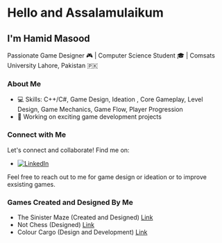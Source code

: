 # Hello and Assalamulaikum

## I'm Hamid Masood

Passionate Game Designer 🎮 | Computer Science Student 🎓 | Comsats University Lahore, Pakistan 🇵🇰


### About Me

- 💻 Skills: C++/C#, Game Design, Ideation , Core Gameplay, Level Design, Game Mechanics, Game Flow, Player Progression
- 🚀 Working on exciting game development projects

### Connect with Me

Let's connect and collaborate! Find me on:

-  [![LinkedIn](https://img.shields.io/badge/-LinkedIn-0A66C2?style=for-the-badge&logo=linkedin&logoColor=white)](https://www.linkedin.com/in/hamid-masood-1999211b4/)


Feel free to reach out to me for game design or ideation or to improve exsisting games.

### Games Created and Designed By Me
- The Sinister Maze (Created and Designed) [Link](https://hamidmasood479.itch.io/the-sinister-maze)
- Not Chess (Designed) [Link](https://itch.io/jam/gmtk-2023/rate/2162340)
- Colour Cargo (Design and Development) [Link]([https://itch.io/jam/gmtk-2023/rate/2162340](https://www.linkedin.com/posts/hamid-masood-1999211b4_mindstorm-gamedevelopment-games-activity-7120066322452930560-dSwJ?utm_source=share&utm_medium=member_desktop)https://www.linkedin.com/posts/hamid-masood-1999211b4_mindstorm-gamedevelopment-games-activity-7120066322452930560-dSwJ?utm_source=share&utm_medium=member_desktop)
